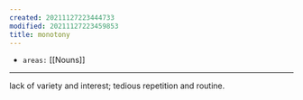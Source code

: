 ```yaml
---
created: 20211127223444733
modified: 20211127223459853
title: monotony
---
```


- `areas:` [[Nouns]]

---

lack of variety and interest; tedious repetition and routine.
